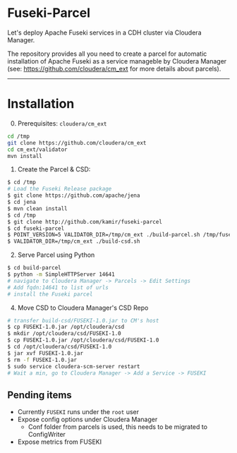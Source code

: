 # Fuseki-Parcel
Let's deploy Apache Fuseki services in a CDH cluster via Cloudera Manager.

The repository provides all you need to create a parcel for automatic installation of Apache Fuseki as a service manageble by Cloudera Manager (see: https://github.com/cloudera/cm_ext for more details about parcels).


---------------

# Installation 
0. Prerequisites: `cloudera/cm_ext`
```sh
cd /tmp
git clone https://github.com/cloudera/cm_ext
cd cm_ext/validator
mvn install
```

1. Create the Parcel & CSD:
```sh
$ cd /tmp
# Load the Fuseki Release package
$ git clone https://github.com/apache/jena
$ cd jena
$ mvn clean install
$ cd /tmp
$ git clone http://github.com/kamir/fuseki-parcel
$ cd fuseki-parcel
$ POINT_VERSION=5 VALIDATOR_DIR=/tmp/cm_ext ./build-parcel.sh /tmp/fuseki-parcel/fuseki-assembly/target/fuseki-*-SNAPSHOT-bin.tar.gz
$ VALIDATOR_DIR=/tmp/cm_ext ./build-csd.sh
```

2. Serve Parcel using Python
```sh
$ cd build-parcel
$ python -m SimpleHTTPServer 14641
# navigate to Cloudera Manager -> Parcels -> Edit Settings
# Add fqdn:14641 to list of urls
# install the Fuseki parcel
```

4. Move CSD to Cloudera Manager's CSD Repo
```sh
# transfer build-csd/FUSEKI-1.0.jar to CM's host
$ cp FUSEKI-1.0.jar /opt/cloudera/csd
$ mkdir /opt/cloudera/csd/FUSEKI-1.0
$ cp FUSEKI-1.0.jar /opt/cloudera/csd/FUSEKI-1.0
$ cd /opt/cloudera/csd/FUSEKI-1.0
$ jar xvf FUSEKI-1.0.jar
$ rm -f FUSEKI-1.0.jar
$ sudo service cloudera-scm-server restart
# Wait a min, go to Cloudera Manager -> Add a Service -> FUSEKI
```

## Pending items
- Currently `FUSEKI` runs under the `root` user
- Expose config options under Cloudera Manager
  - Conf folder from parcels is used, this needs to be migrated to ConfigWriter
- Expose metrics from FUSEKI

